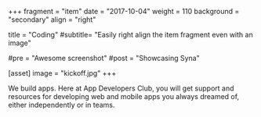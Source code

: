 +++
fragment = "item"
date = "2017-10-04"
weight = 110
background = "secondary"
align = "right"

title = "Coding"
#subtitle= "Easily right align the item fragment even with an image"

#pre = "Awesome screenshot"
#post = "Showcasing Syna"

[asset]
  image = "kickoff.jpg"
+++

We build apps. Here at App Developers Club, you will get support and resources for developing web and mobile apps you always dreamed of, either independently or in teams.
